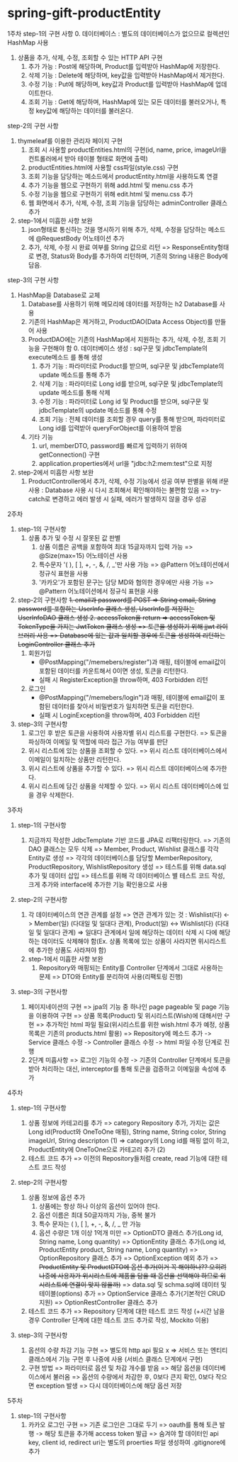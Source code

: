 # spring-gift-productEntity

1주차
step-1의 구현 사항
0. 데이터베이스 : 별도의 데이터베이스가 없으므로 컬렉션인 HashMap 사용
1. 상품을 추가, 삭제, 수정, 조회할 수 있는 HTTP API 구현
   1. 추가 가능 : Post에 해당하며, Product를 입력받아 HashMap에 저장한다.
   2. 삭제 기능 : Delete에 해당하며, key값을 입력받아 HashMap에서 제거한다.
   3. 수정 기능 : Put에 해당하며, key값과 Product를 입력받아 HashMap에 업데이트한다.
   4. 조회 기능 : Get에 해당하며, HashMap에 있는 모든 데이터를 불러오거나, 특정 key값에 해당하는 데이터를 불러온다.

step-2의 구현 사항
1. thymeleaf를 이용한 관리자 페이지 구현
   1. 조회 시 사용할 productEntities.html의 구현(id, name, price, imageUrl을 컨트롤러에서 받아 테이블 형태로 화면에 출력)
   2. productEntities.html에 사용할 css파일(style.css) 구현
   3. 조회 기능을 담당하는 메소드에서 productEntity.html을 사용하도록 연결
   4. 추가 기능을 웹으로 구현하기 위해 add.html 및 menu.css 추가
   5. 수정 기능을 웹으로 구현하기 위해 edit.html 및 menu.css 추가
   6. 웹 화면에서 추가, 삭제, 수정, 조회 기능을 담당하는 adminController 클래스 추가
2. step-1에서 미흡한 사항 보완
   1. json형태로 통신하는 것을 명시하기 위해 추가, 삭제, 수정을 담당하는 메소드에 @RequestBody 어노테이션 추가
   2. 추가, 삭제, 수정 시 완료 여부를 String 값으로 리턴 => ResponseEntity형태로 변경, Status와 Body를 추가하여 리턴하며, 기존의 String 내용은 Body에 담음.

step-3의 구현 사항
1. HashMap을 Database로 교체
   1. Database를 사용하기 위해 메모리에 데이터를 저장하는 h2 Database를 사용
   2. 기존의 HashMap은 제거하고, ProductDAO(Data Access Object)를 만들어 사용
   3. ProductDAO에는 기존의 HashMap에서 지원하는 추가, 삭제, 수정, 조회 기능을 구현해야 함
      0. 데이터베이스 생성 : sql구문 및 jdbcTemplate의 execute메소드 를 통해 생성
      1. 추가 기능 : 파라미터로 Product를 받으며, sql구문 및 jdbcTemplate의 update 메소드를 통해 추가
      2. 삭제 기능 : 파라미터로 Long id를 받으며, sql구문 및 jdbcTemplate의 update 메소드를 통해 삭제
      2. 수정 기능 : 파라미터로 Long id 및 Product를 받으며, sql구문 및 jdbcTemplate의 update 메소드를 통해 수정
      3. 조회 기능 : 전체 데이터를 조회할 경우 query를 통해 받으며, 파라미터로 Long id를 입력받아 queryForObject를 이용하여 받음
   4. 기타 기능
      1. url, memberDTO, password를 빠르게 입력하기 위하여 getConnection() 구현
      2. application.properties에서 url을 "jdbc:h2:mem:test"으로 지정
2. step-2에서 미흡한 사항 보완
   1. ProductController에서 추가, 삭제, 수정 기능에서 성공 여부 판별을 위해 if문 사용 : Database 사용 시 다시 조회해서 확인해야하는 불편함 있음
      => try-catch로 변경하고 에러 발생 시 실패, 에러가 발생하지 않을 경우 성공

2주차

1. step-1의 구현사항
   1. 상품 추가 및 수정 시 잘못된 값 판별
      1. 상품 이름은 공백을 포함하여 최대 15글자까지 입력 가능
         => @Size(max=15) 어노테이션 사용
      2. 특수문자 '( ), [ ], +, -, &, /, _'만 사용 가능
         => @Pattern 어노테이션에서 정규식 표현을 사용
      3. '카카오'가 포함된 문구는 담당 MD와 협의한 경우에만 사용 가능
         => @Pattern 어노테이션에서 정규식 표현을 사용
2. step-2의 구현사항
   ~~1. email과 password를 POST
   => String email, String password를 포함하는 UserInfo 클래스 생성, UserInfo를 저장하는 UserInfoDAO 클래스 생성
   2. accessToken을 return
      => accessToken 및 TokenType을 가지는 JwtToken 클래스 생성
      => 토큰을 생성하기 위해 jjwt 라이브러리 사용
      => Database에 있는 값과 일치할 경우에 토큰을 생성하여 리턴하는 LoginController 클래스 추가~~
   1. 회원가입
      - @PostMapping("/memebers/register")과 매핑, 테이블에 email값이 포함된 데이터를 카운트해서 0이면 생성, 토큰을 리턴한다.
      - 실패 시 RegisterException을 throw하며, 403 Forbidden 리턴
   2. 로그인
      - @PostMapping("/memebers/login")과 매핑, 테이블에 email값이 포함된 데이터를 찾아서 비밀번호가 일치하면 토큰을 리턴한다.
      - 실패 시 LoginException을 throw하며, 403 Forbidden 리턴
3. step-3의 구현사항
   1. 로그인 후 받은 토큰을 사용하여 사용자별 위시 리스트를 구현한다.
      => 토큰을 파싱하여 이메일 및 역할에 따라 접근 가능 여부를 판단
   2. 위시 리스트에 있는 상품을 조회할 수 있다.
      => 위시 리스트 데이터베이스에서 이메일이 일치하는 상품만 리턴한다.
   3. 위시 리스트에 상품을 추가할 수 있다.
      => 위시 리스트 데이터베이스에 추가한다.
   4. 위시 리스트에 담긴 상품을 삭제할 수 있다.
      => 위시 리스트 데이터베이스에 있을 경우 삭제한다.

3주차

1. step-1의 구현사항
   1. 지금까지 작성한 JdbcTemplate 기반 코드를 JPA로 리팩터링한다.
      => 기존의 DAO 클래스는 모두 삭제
      => Member, Product, Wishlist 클래스를 각각 Entity로 생성
      => 각각의 데이터베이스를 담당할 MemberRepository, ProductRepository, WishlistRepository 생성
      => 테스트를 위해 data.sql 추가 및 데이터 삽입
      => 테스트를 위해 각 데이터베이스 별 테스트 코드 작성, 크게 추가와 interface에 추가한 기능 확인용으로 사용

2. step-2의 구현사항
   1. 각 데이터베이스의 연관 관계를 설정
      => 연관 관계가 있는 것 : Wishlist(다) <-> Member(일) (다대일 및 일대다 관계), Product(일) <-> Wishlist(다) (다대일 및 일대다 관계)
      => 일대다 관계에서 일에 해당하는 데이터 삭제 시 다에 해당하는 데이터도 삭제해야 함(Ex. 상품 목록에 있는 상품이 사라지면 위시리스트에 추가한 상품도 사라져야 함)
   2. step-1에서 미흡한 사항 보완
      1. Repository와 매핑되는 Entity를 Controller 단계에서 그대로 사용하는 문제
         => DTO와 Entity를 분리하여 사용(리팩토링 진행)

3. step-3의 구현사항
   1. 페이지네이션의 구현
      => jpa의 기능 중 하나인 page pageable 및 page 기능을 이용하여 구현
      => 상품 목록(Product) 및 위시리스트(Wish)에 대해서만 구현
      => 추가적인 html 파일 필요(위시리스트를 위한 wish.html 추가 예정, 상품 목록은 기존의 products.html 활용)
      => Repository에 메소드 추가 -> Service 클래스 수정 -> Controller 클래스 수정 -> html 파일 수정 단계로 진행
   2. 2단계 미흡사항
      => 로그인 기능의 수정 -> 기존의 Controller 단계에서 토큰을 받아 처리하는 대신, interceptor를 통해 토큰을 검증하고 이메일을 속성에 추가

4주차

1. step-1의 구현사항
   1. 상품 정보에 카테고리를 추가
      => category Repository 추가, 가지는 값은 Long id(Product와 OneToOne 매핑), String name, String color, String imageUrl, String descripton (1)
      => category의 Long id를 매핑 없이 하고, ProductEntity에 OneToOne으로 카테고리 추가 (2)
   2. 테스트 코드 추가
      => 이전의 Repository들처럼 create, read 기능에 대한 테스트 코드 작성
      
2. step-2의 구현사항
   1. 상품 정보에 옵션 추가
      1. 상품에는 항상 하나 이상의 옵션이 있어야 한다.
      2. 옵션 이름은 최대 50글자까지 가능, 중복 불가
      3. 특수 문자는 ( ), [ ], +, -, &, /, _ 만 가능
      4. 옵션 수량은 1개 이상 1억개 미만
   => OptionDTO 클래스 추가(Long id, String name, Long quantity)
   => OptionEntity 클래스 추가(Long id, ProductEntity product, String name, Long quantity)
   => OptionRepository 클래스 추가
   => OptionException 예외 추가
   => ~~ProductEntity 및 ProductDTO에 옵션 추가(이거 꼭 해야하나?? 오히려 나중에 사용자가 위시리스트에 제품을 담을 때 옵션을 선택해야 하므로 위시리스트에 연결이 맞지 않을까)~~
   => data.sql 및 schma.sql에 데이터 및 테이블(options) 추가
   => OptionService 클래스 추가(기본적인 CRUD 지원)
   => OptionRestController 클래스 추가
   2. 테스트 코드 추가
      => Repository 단계에 대한 테스트 코드 작성 (+시간 남을 경우 Controller 단계에 대한 테스트 코드 추가로 작성, Mockito 이용)

3. step-3의 구현사항
   1. 옵션의 수량 차감 기능 구현
      => 별도의 http api 필요 x
      => 서비스 또는 엔티티 클래스에서 기능 구현 후 나중에 사용 (서비스 클래스 단계에서 구현)
   2. 구현 방법
      => 파라미터로 옵션 및 차감 개수를 받음
      => 해당 옵션을 데이터베이스에서 불러옴
      => 옵션의 수량에서 차감한 후, 0보다 큰지 확인, 0보다 작으면 exception 발생
      => 다시 데이터베이스에 해당 옵션 저장

5주차

1. step-1의 구현사항 
   1. 카카오 로그인 구현
      => 기존 로그인은 그대로 두기
      => oauth를 통해 토큰 발행 -> 해당 토큰을 추가해 access token 발급
      => 숨겨야 할 데이터인 api key, client id, redirect uri는 별도의 proerties 파일 생성하여 .gitignore에 추가
